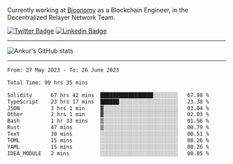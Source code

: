Currently working at [Biconomy](https://biconomy.io/) as a Blockchain Engineer, in the Decentralized Relayer Network Team.

 [![Twitter Badge](https://img.shields.io/badge/-@ankurdubey521-1ca0f1?style=flat-square&labelColor=1ca0f1&logo=twitter&logoColor=white&link=https://twitter.com/ankurdubey521)](https://twitter.com/ankurdubey521) [![Linkedin Badge](https://img.shields.io/badge/-ankurdubey521-blue?style=flat-square&logo=Linkedin&logoColor=white&link=https://www.linkedin.com/in/ankurdubey521/)](https://www.linkedin.com/in/ankurdubey521/)

<hr/>

![Ankur's GitHub stats](https://github-readme-stats.vercel.app/api?username=ankurdubey521&count_private=true&theme=radical)

<hr/>

<!--START_SECTION:waka-->

```txt
From: 27 May 2023 - To: 26 June 2023

Total Time: 99 hrs 35 mins

Solidity      67 hrs 42 mins  █████████████████░░░░░░░░   67.98 %
TypeScript    23 hrs 17 mins  ██████░░░░░░░░░░░░░░░░░░░   23.38 %
JSON          3 hrs 1 min     ▓░░░░░░░░░░░░░░░░░░░░░░░░   03.04 %
Other         2 hrs 1 min     ▓░░░░░░░░░░░░░░░░░░░░░░░░   02.03 %
Bash          1 hr 33 mins    ▒░░░░░░░░░░░░░░░░░░░░░░░░   01.56 %
Rust          47 mins         ▒░░░░░░░░░░░░░░░░░░░░░░░░   00.79 %
Text          30 mins         ░░░░░░░░░░░░░░░░░░░░░░░░░   00.51 %
TOML          15 mins         ░░░░░░░░░░░░░░░░░░░░░░░░░   00.26 %
YAML          15 mins         ░░░░░░░░░░░░░░░░░░░░░░░░░   00.26 %
IDEA_MODULE   2 mins          ░░░░░░░░░░░░░░░░░░░░░░░░░   00.05 %
```

<!--END_SECTION:waka-->
